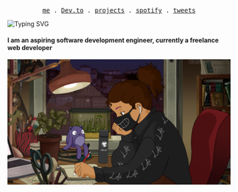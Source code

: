 <p align="center">
  <samp>
    <a href="//https://katzadoo.github.io/">me</a> .
    <a href="//https://dev.to/katzdev">Dev.to</a> .
    <a href="https://github.com/Katzadoo?tab=repositories">projects</a> .
    <a href="https://open.spotify.com/user/dalitsoomg">spotify</a> .
    <a href="https://twitter.com/Katzadoo">tweets</a> 
  </samp>
</p>

![Typing SVG](https://readme-typing-svg.herokuapp.com?font=roboto&color=%green&size=18&vCenter=true&height=24&lines=Hi+there%2C+I'm+KatzDev.;I+make+stuff.;;Hit+me+up+on+discord!+(KatzDev3374);FOSS+enthusiast.;)

#### I am an aspiring software development engineer, currently a freelance web developer


![I am an aspiring software developement engineer, currently a freelance web developer](https://github.com/katzadoo/katzadoo/blob/main/katz_lofi.png)
